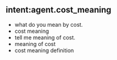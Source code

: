 ## intent:agent.cost_meaning
- what do you mean by cost.
- cost meaning
- tell me meaning of cost.
- meaning of cost
- cost meaning definition

